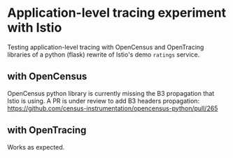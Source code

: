 # Application-level tracing experiment with Istio
Testing application-level tracing with OpenCensus and OpenTracing libraries of a python (flask) rewrite of Istio's demo `ratings` service.

## with OpenCensus
OpenCensus python library is currently missing the B3 propagation that Istio is using.
A PR is under review to add B3 headers propagation: https://github.com/census-instrumentation/opencensus-python/pull/265

## with OpenTracing
Works as expected.
